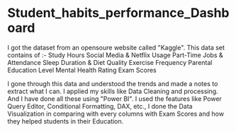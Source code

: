 # Student_habits_performance_Dashboard
I got the dataset from an opensoure website called "Kaggle".
This data set contains of :-
Study Hours
Social Media & Netflix Usage
Part-Time Jobs & Attendance
Sleep Duration & Diet Quality
Exercise Frequency
Parental Education Level
Mental Health Rating
Exam Scores

I gone through this data and understood the trends and made a notes to extract what I can.
I applied my skills like Data Cleaning and processing. And I have done all these using "Power BI". 
I used the features like Power Query Editor, Conditional Formatting, DAX, etc., 
I done the Data Visualization in comparing with every columns with Exam Scores and how they helped students in their Education.
